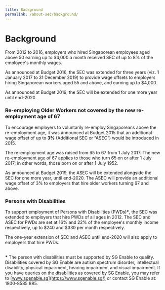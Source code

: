 ```yaml
---
title: Background
permalink: /about-sec/background/
---
```

# Background
From 2012 to 2016, employers who hired Singaporean employees aged above 50 earning up to $4,000 a month received SEC of up to 8% of the employee's monthly wages.

As announced at Budget 2016, the SEC was extended for three years (viz. 1 January 2017 to 31 December 2019) to provide wage offsets to employers hiring Singaporean workers aged 55 and above, and earning up to $4,000. 

As announced at Budget 2019, the SEC will be extended for one more year until end-2020. <br>


### Re-employing Older Workers not covered by the new re-employment age of 67  

To encourage employers to voluntarily re-employ Singaporeans above the re-employment age, it was announced at Budget 2015 that an additional wage offset of up to **3%** (Additional SEC or “ASEC”) would be introduced in 2015.

The re-employment age was raised from 65 to 67 from 1 July 2017. The new re-employment age of 67 applies to those who turn 65 on or after 1 July 2017; in other words, those born on or after 1 July 1952.

As announced at Budget 2019, the ASEC will be extended alongside the SEC for one more year, until end-2020. The ASEC will provide an additional wage offset of 3% to employers that hire older workers turning 67 and above.  <br>


### Persons with Disabilities

To support employment of Persons with Disabilities (PWDs)__\*__, the SEC was extended to employers that hire PWDs of all ages in 2012. The SEC and ASEC for PWDs are set at 16% and 22% of the employee's monthly income respectively, up to $240 and $330 per month respectively.

The one-year extension of SEC and ASEC until end-2020 will also apply to employers that hire PWDs.  <br><br>


__\*__  The person with disabilities must be supported by SG Enable to qualify. Disabilities covered by SG Enable are autism spectrum disorder, intellectual disability, physical impairment, hearing impairment and visual impairment. If you have queries on the disabilities as covered by SG Enable, you may refer to [www.sgenable.sg](https://www.sgenable.sg/) or contact SG Enable at: 1800-8585 885.
